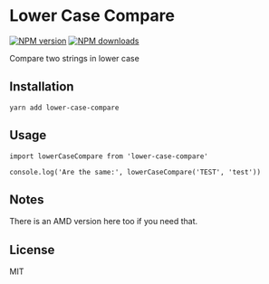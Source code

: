 # Lower Case Compare

[![NPM version][npm-image]][npm-url]
[![NPM downloads][downloads-image]][downloads-url]

Compare two strings in lower case

## Installation

```
yarn add lower-case-compare
```

## Usage

```
import lowerCaseCompare from 'lower-case-compare'

console.log('Are the same:', lowerCaseCompare('TEST', 'test'))
```

## Notes

There is an AMD version here too if you need that.

## License

MIT

[npm-image]: https://img.shields.io/npm/v/lower-case-compare.svg?style=flat
[npm-url]: https://npmjs.org/package/lower-case-compare
[downloads-image]: https://img.shields.io/npm/dm/lower-case-compare.svg?style=flat
[downloads-url]: https://npmjs.org/package/lower-case-compare
